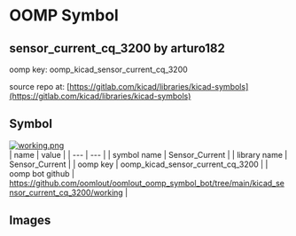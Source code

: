 # OOMP Symbol  
## sensor_current_cq_3200  by arturo182  
  
oomp key: oomp_kicad_sensor_current_cq_3200  
  
source repo at: [https://gitlab.com/kicad/libraries/kicad-symbols](https://gitlab.com/kicad/libraries/kicad-symbols)  
## Symbol  
  
[![working.png](working_600.png)](working.png)  
| name | value | 
| --- | --- | 
| symbol name | Sensor_Current | 
| library name | Sensor_Current | 
| oomp key | oomp_kicad_sensor_current_cq_3200 | 
| oomp bot github | https://github.com/oomlout/oomlout_oomp_symbol_bot/tree/main/kicad_sensor_current_cq_3200/working | 
## Images  

